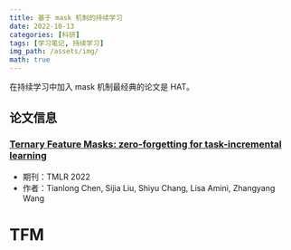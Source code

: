 ```yaml
---
title: 基于 mask 机制的持续学习
date: 2022-10-13
categories: [科研]
tags: [学习笔记, 持续学习]
img_path: /assets/img/
math: true
---
```


在持续学习中加入 mask 机制最经典的论文是 HAT。

## 论文信息


### [Ternary Feature Masks: zero-forgetting for task-incremental learning](https://openreview.net/forum?id=oLvlPJheCD)

- 期刊：TMLR 2022
- 作者：Tianlong Chen, Sijia Liu, Shiyu Chang, Lisa Amini, Zhangyang Wang


# TFM




